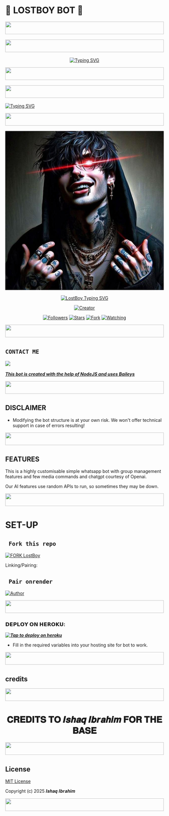 # 🌟 **LOSTBOY BOT** 🌟
<p align="center">
  <img src="https://i.imgur.com/dBaSKWF.gif" height="40" width="100%">
<p align="center">
  <img src="https://i.imgur.com/dBaSKWF.gif" height="40" width="100%">
</p>
<div align="center">
<a href="https://git.io/typing-svg"><img src="https://readme-typing-svg.demolab.com?font=Black+Ops+One&size=50&pause=1000&color=1BAFBAFF&center=true&width=910&height=100&lines=HI+THIS+IS+LostBoy;A+MULTI+DEVICE+WHATSAPP+BOT;SCRIPTED+BY+ISHAQ+IBRAHIM;STAR+AND+FORK+OUR+REPO" alt="Typing SVG" /></a>
</div>
<p align="center">
  <img src="https://i.imgur.com/dBaSKWF.gif" height="40" width="100%">
</p>


<p align="center">
  <img src="https://i.imgur.com/dBaSKWF.gif" height="40" width="100%">
</p>

  [![Typing SVG](https://readme-typing-svg.herokuapp.com?font=Rockstar-ExtraBold&size=30&pause=1000&color=ff00bd&center=true&vCenter=true&width=815&height=60&lines=▭+▬+▭+▬+▭+▬+▭+▬+▭+▬+▭)](https://git.io/typing-svg)

<p align="center">
  <img src="https://i.imgur.com/dBaSKWF.gif" height="40" width="100%">
</p>
  
<p align="center">
  
[![Owner Profile](https://raw.githubusercontent.com/Toxicant1/LOST-BOY/main/Media/LOST-BOY.jpg)](https://github.com/Toxicant1)
</p>
<p align="center">
  <a href="#"><img src="https://readme-typing-svg.demolab.com?font=Orbitron&size=45&pause=1000&color=d1fa02&center=true&vCenter=true&multiline=false&width=400&height=70&lines=LOSTBOY" alt="LostBoy Typing SVG">
</p>
<p align="center">
<a href="#"><img title="Creator" src="https://img.shields.io/badge/Creator- %F0%9D%97%B2%F0%9D%98%82%F0%9D%97%BB%F0%9D%98%80%F0%9D%97%B6%F0%9D%97%B6%F0%9D%97%BF+%F0%9D%97%B2%F0%9D%97%B6%F0%9D%97%B7%F0%9D%97%BF%F0%9D%97%B3%F0%9D%97%B6%F0%9D%97%BA-blue.svg?style=for-the-badge&logo=github"></a>
</p>
<p align="center">
<a href="https://github.com/Toxicant1?tab=followers"><img title="Followers" src="https://img.shields.io/github/followers/Toxicant1?label=Followers&style=social"></a>
<a href="https://github.com/Toxicant1/LOST-BOY.git/stargazers/"><img title="Stars" src="https://img.shields.io/github/stars/Toxicant1/LOST-BOY.git?&style=social"></a>
<a href="https://github.com/Toxicant1/LOST-BOY.git/network/members"><img title="Fork" src="https://img.shields.io/github/forks/Toxicant1/LOST-BOY.git?style=social"></a>
<a href="https://github.com/Toxicant1/LOST-BOY.git/watchers"><img title="Watching" src="https://img.shields.io/github/watchers/Toxicant1/LOST-BOY.git?label=Watching&style=social"></a>
</p>
 
<p align="center">
  <img src="https://i.imgur.com/dBaSKWF.gif" height="40" width="100%">
</p>

## ```CONTACT ME```

<p align="center">

<a href="https://api.whatsapp.com/send?phone=254741819582&text=Hello+LostBoy"><img src="https://img.shields.io/badge/Contact %F0%9D%97%B2%F0%9D%98%82%F0%9D%97%BB%F0%9D%98%80%F0%9D%97%B6%F0%9D%97%B6%F0%9D%97%BF+%F0%9D%97%B2%F0%9D%97%B6%F0%9D%97%B7%F0%9D%97%BF%F0%9D%97%B3%F0%9D%97%B6%F0%9D%97%BA -25D366?style=for-the-badge&logo=whatsapp&logoColor=white" />


***This bot is created with the help of NodeJS and uses [Baileys](https://github.com/whiskeysockets/Baileys)***

<p align="center">
  <img src="https://i.imgur.com/dBaSKWF.gif" height="40" width="100%">
</p>

## DISCLAIMER
- Modifying the bot structure is at your own risk. We won't offer technical support in case of errors resulting!

<p align="center">
  <img src="https://i.imgur.com/dBaSKWF.gif" height="40" width="100%">
</p>

## FEATURES
This is a highly customisable simple whatsapp bot with group management features and few media commands and chatgpt courtesy of Openai.

Our AI features use random APIs to run, so sometimes they may be down.

<p align="center">
  <img src="https://i.imgur.com/dBaSKWF.gif" height="40" width="100%">
</p>

# SET-UP

## ` Fork this repo`
<p align="centre">
<a href="https://github.com/Toxicant1/LOST-BOY.git/fork"><img src="https://img.shields.io/badge/Fork%20Create-purple?style=for-the-badge&logo=github" alt="FORK LostBoy" width="160"></a>
<p/>
  
Linking/Pairing:
## ` Pair onrender`
<p align="centre">
<a href="https://blacks-pair.onrender.com"><img height= "37" title="Author" src="https://img.shields.io/badge/Session-green?style=for-the-badge&logo=render"></a>
<p/>
            
<p align="center">
  <img src="https://i.imgur.com/dBaSKWF.gif" height="40" width="100%">
</p>

###  𝗗𝗘𝗣𝗟𝗢𝗬 𝗢𝗡 𝗛𝗘𝗥𝗢𝗞𝗨:


 
 ***[![Tap to deploy on heroku](https://www.herokucdn.com/deploy/button.svg)](https://blacks-progressive-platform.vercel.app/)***
 

    

- Fill in the required variables into your hosting site for bot to work.
 </h2>

<p align="center">
  <img src="https://i.imgur.com/dBaSKWF.gif" height="40" width="100%">
</p>

  ## credits    
<p align="center">
  <img src="https://i.imgur.com/dBaSKWF.gif" height="40" width="100%">
</p> 
  <h1 align="center">𝐂𝐑𝐄𝐃𝐈𝐓𝐒 𝐓𝐎 𝑰𝒔𝒉𝒂𝒒 𝑰𝒃𝒓𝒂𝒉𝒊𝒎 𝐅𝐎𝐑 𝐓𝐇𝐄 𝐁𝐀𝐒𝐄</h1>
  </a>
  <p align="center">
  <img src="https://i.imgur.com/dBaSKWF.gif" height="40" width="100%">
</p>




## License

[MIT License](https://github.com/Toxicant1/LOST-BOY.git/LICENSE)

Copyright (c) 2025 𝑰𝒔𝒉𝒂𝒒 𝑰𝒃𝒓𝒂𝒉𝒊𝒎  

<p align="center">
  <img src="https://i.imgur.com/dBaSKWF.gif" height="40" width="100%">
</p>
